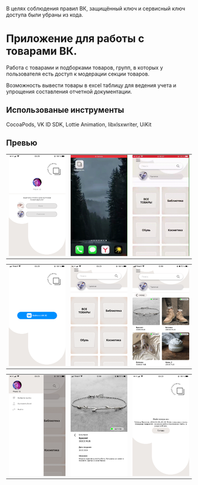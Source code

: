 В целях соблюдения правил ВК, защищённый ключ и сервисный ключ доступа были убраны из кода.


# Приложение для работы с товарами ВК.  

Работа с товарами и подборками товаров, групп, в которых у пользователя есть доступ к модерации секции товаров.

Возможность вывести товары в excel таблицу для ведения учета и упрощения составления отчетной документации.

## Использованые инструменты 
CocoaPods, VK ID SDK, Lottie Animation, libxlsxwriter, UiKit

## Превью 
<table>
  <tr>
    <td><img src="previewImages/IMG_3918.PNG" alt="фото групп" width="250"></td>
    <td><img src="previewImages/previewGif.gif" alt="меню и таблица" width="250"></td>
    <td><img src="previewImages/previewGif2.gif" alt="логин" width="250"></td>
  </tr>
</table>

<table>
  <tr>
    <td><img src="previewImages/IMG_3917.PNG" alt="логин" width="250"></td>
    <td><img src="previewImages/IMG_3919.PNG" alt="подборки" width="250"></td>
    <td><img src="previewImages/IMG_3920.PNG" alt="товары" width="250"></td>
  </tr>
</table>

<table>
  <tr>
    <td><img src="previewImages/IMG_3921.PNG" alt="логин" width="250"></td>
    <td><img src="previewImages/IMG_3925.PNG" alt="подборки" width="250"></td>
    <td><img src="previewImages/IMG_3922.PNG" alt="товары" width="250"></td>
  </tr>
</table>
